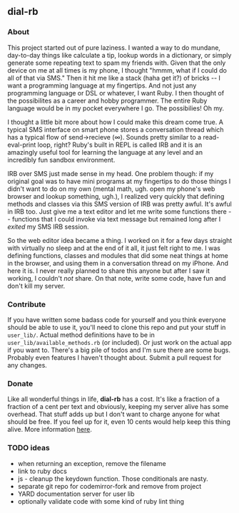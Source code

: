 ## dial-rb

### About

This project started out of pure laziness. I wanted a way to do mundane, day-to-day things like
calculate a tip, lookup words in a dictionary, or simply generate some repeating text to spam 
my friends with. Given that the only device on me at all times is my phone, I thought "hmmm, what
if I could do all of that via SMS." Then it hit me like a stack (haha get it?) of bricks -- I want
a programming language at my fingertips. And not just any programming language or DSL or whatever, 
I want Ruby. I then thought of the possibilites as a career and hobby programmer. The entire Ruby
language would be in my pocket everywhere I go. The possibilies! Oh my.

I thought a little bit more about how I could make this dream come true. A typical SMS interface
on smart phone stores a conversation thread which has a typical flow of send->recieve (∞). Sounds 
pretty similar to a read-eval-print loop, right? Ruby's built in REPL is called IRB and it is 
an amazingly useful tool for learning the language at any level and an incredibly fun sandbox environment.

IRB over SMS just made sense in my head. One problem though: if my original goal was to have mini
programs at my fingertips to do those things I didn't want to do on my own (mental math, ugh. open 
my phone's web browser and lookup something, ugh.), I realized very quickly that defining methods
and classes via this SMS version of IRB was pretty awful. It's awful in IRB too. Just give me a 
text editor and let me write some functions there -- functions that I could invoke via text message 
but remained long after I *exited* my SMS IRB session. 

So the web editor idea became a thing. I worked on it for a few days straight with virtually no 
sleep and at the end of it all, it just felt right to me. I was defining functions, classes and 
modules that did some neat things at home in the browser, and using them in a conversation thread on my 
iPhone. And here it is. I never really planned to share this anyone but after I saw it working, I 
couldn't *not* share. On that note, write some code, have fun and don't kill my server.

### Contribute

If you have written some badass code for yourself and you think everyone should be able to use it, 
you'll need to clone this repo and put your stuff in `user_lib/`. Actual method definitions have to 
be in `user_lib/available_methods.rb` (or included). Or just work on the actual app if you want to. 
There's a big pile of todos and I'm sure there are some bugs. Probably even features I haven't thought 
about. Submit a pull request for any changes.

### Donate

Like all wonderful things in life, **dial-rb** has a cost. It's like a fraction of a fraction of a cent 
per text and obviously, keeping my server alive has some overhead. That stuff adds up but I don't want 
to charge anyone for what should be free. If you feel up for it, even 10 cents would help keep this thing alive. 
More information [here](https://www.gittip.com/jguest/).

### TODO ideas
* when returning an exception, remove the filename
* link to ruby docs
* js - cleanup the keydown function. Those conditionals are nasty.
* separate git repo for codemirror-fork and remove from project
* YARD documentation server for user lib
* optionally validate code with some kind of ruby lint thing
